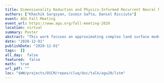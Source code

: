 ```yaml
---
title: Dimensionality Reduction and Physics-Informed Recurrent Neural Networks for Climate Land Models
authors: ["Khachik Sargsyan, Cosmin Safta, Daniel Ricciuto"]
event: AGU Fall Meeting
event_url: https://www.agu.org/fall-meeting-2020
location: virtual
summary: Poster
abstract: "This work focuses on approximating complex land surface models. Such approximations, or surrogates, are necessary for compute-intensive tasks, such as uncertainty quantification or model calibration. The primary model of interest is the land component of the Energy Exascale Earth System Model (E3SM).<br><br>Using an ensemble of model training simulations, the development of a model surrogate is cast as a supervised machine learning (ML) problem. For expensive models with a large number of input parameters, the critical challenge is to create high-fidelity spatio-temporal surrogates with as few model training evaluations as possible. We rely on Karhunen-Loeve expansions to account for spatial correlations of model outputs, while the temporal evolution is best approximated with long-short term memory (LSTM) recurrent neural network. Besides, considering the already known interactions between input processes and output quantities of interest (QoIs), we develop a special LSTM architecture with predefined connections between these QoIs. Such physics-informed architecture with reduced spatial dimensionality is shown to outperform, both in accuracy and efficiency, vanilla LSTM implementations and cell-based independent surrogates. We then employ the resulting spatio-temporal surrogate to extract parameter sensitivity indices, as well as to perform model calibration given global observational data on select QoIs."
date: "2020-12-01"
publishDate: "2020-12-01"
tags:  []
all_day:  false
featured:  false
math:  true
url_pdf: ""
loc: "$WW/projects/OSCM/repos/cluq/doc/talk/agu20/lstm"
---
```

